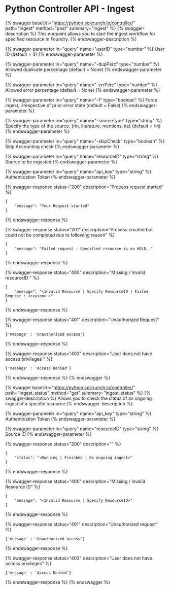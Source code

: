 # Python Controller API - Ingest

{% swagger baseUrl="https://python.scicrunch.io/controller/" path="ingest" method="post" summary="ingest" %}
{% swagger-description %}
This endpoint allows you to start the ingest workflow for specified resource in Foundry.
{% endswagger-description %}

{% swagger-parameter in="query" name="userID" type="number" %}
User ID (default = 4)
{% endswagger-parameter %}

{% swagger-parameter in="query" name="-dupPerc" type="number" %}
Allowed duplicate percentage (default = None)
{% endswagger-parameter %}

{% swagger-parameter in="query" name="-errPerc" type="number" %}
Allowed error percentage (default = None)
{% endswagger-parameter %}

{% swagger-parameter in="query" name="-f" type="boolean" %}
Force ingest, irrespective of prior error state (default = False)
{% endswagger-parameter %}

{% swagger-parameter in="query" name="-sourceType" type="string" %}
Specify the type of the source, {rin, literature, mentions, ks} (default = rin)
{% endswagger-parameter %}

{% swagger-parameter in="query" name="-skipCheck" type="boolean" %}
Skip Accounting check
{% endswagger-parameter %}

{% swagger-parameter in="query" name="resourceID" type="string" %}
Source to be ingested
{% endswagger-parameter %}

{% swagger-parameter in="query" name="api_key" type="string" %}
Authentication Token
{% endswagger-parameter %}

{% swagger-response status="200" description="Process request started" %}
```
{
    "message": "Your Request started"
}
```
{% endswagger-response %}

{% swagger-response status="201" description="Process created but could not be completed due to following reason" %}
```
{
    "message": "Failed request - Specified resource is on HOLD. "
}
```
{% endswagger-response %}

{% swagger-response status="400" description="Missing / Invalid resourceID " %}
```
{
    "message": "<Invalid Resource | Specify ResourceID | Failed Request : <reason> >"
}
```
{% endswagger-response %}

{% swagger-response status="401" description="Unauthorized Request" %}
```
{'message' : 'Unauthorized access'}
```
{% endswagger-response %}

{% swagger-response status="403" description="User does not have access privileges " %}
```
{'message' : 'Access Denied'}
```
{% endswagger-response %}
{% endswagger %}

{% swagger baseUrl="https://python.scicrunch.io/controller/" path="ingest_status" method="get" summary="ingest_status" %}
{% swagger-description %}
Allows you to check the status of an ongoing ingest of a specific resource
{% endswagger-description %}

{% swagger-parameter in="query" name="api_key" type="string" %}
Authentication Token
{% endswagger-parameter %}

{% swagger-parameter in="query" name="resourceID" type="string" %}
Source ID
{% endswagger-parameter %}

{% swagger-response status="200" description="" %}
```
{
    "status": "<Running | Finished | No ongoing ingest>"
}
```
{% endswagger-response %}

{% swagger-response status="400" description="Missing / Invalid Resource ID" %}
```
{
    "message": "<Invalid Resource | Specify ResourceID>"
}
```
{% endswagger-response %}

{% swagger-response status="401" description="Unauthorized request" %}
```
{'message' : 'Unauthorized access'}
```
{% endswagger-response %}

{% swagger-response status="403" description="User does not have access privileges" %}
```
{'message' : 'Access Denied'}
```
{% endswagger-response %}
{% endswagger %}
